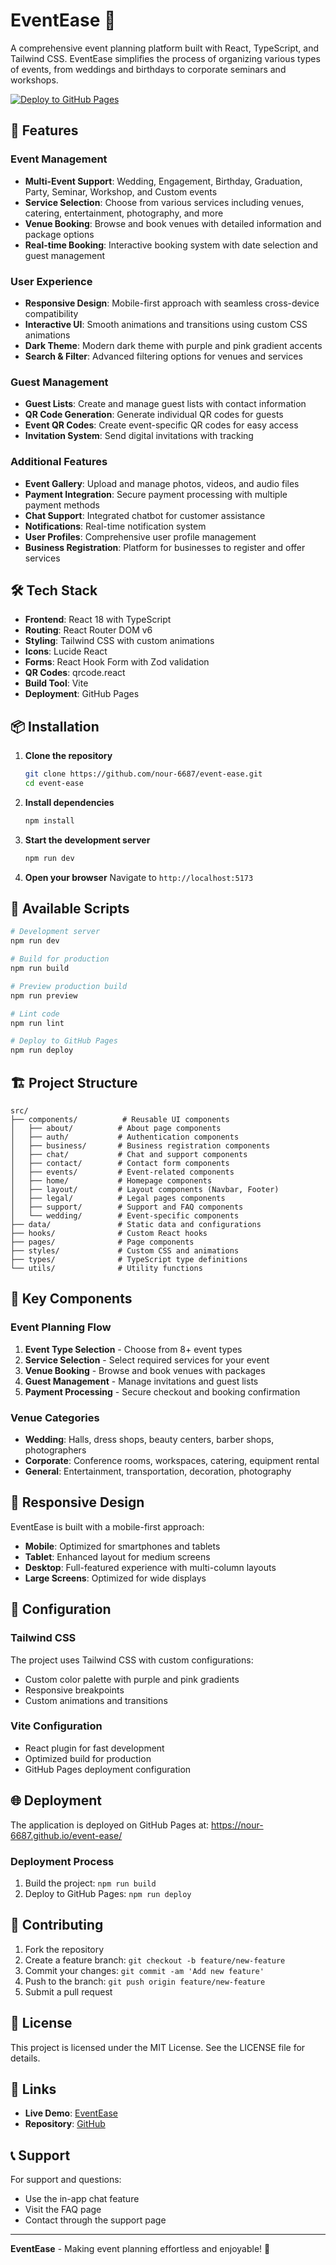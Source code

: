 # EventEase 🎉

A comprehensive event planning platform built with React, TypeScript, and Tailwind CSS. EventEase simplifies the process of organizing various types of events, from weddings and birthdays to corporate seminars and workshops.

[![Deploy to GitHub Pages](https://github.com/nour-6687/event-ease/actions/workflows/deploy.yml/badge.svg)](https://nour-6687.github.io/event-ease/)

## 🌟 Features

### Event Management
- **Multi-Event Support**: Wedding, Engagement, Birthday, Graduation, Party, Seminar, Workshop, and Custom events
- **Service Selection**: Choose from various services including venues, catering, entertainment, photography, and more
- **Venue Booking**: Browse and book venues with detailed information and package options
- **Real-time Booking**: Interactive booking system with date selection and guest management

### User Experience
- **Responsive Design**: Mobile-first approach with seamless cross-device compatibility
- **Interactive UI**: Smooth animations and transitions using custom CSS animations
- **Dark Theme**: Modern dark theme with purple and pink gradient accents
- **Search & Filter**: Advanced filtering options for venues and services

### Guest Management
- **Guest Lists**: Create and manage guest lists with contact information
- **QR Code Generation**: Generate individual QR codes for guests
- **Event QR Codes**: Create event-specific QR codes for easy access
- **Invitation System**: Send digital invitations with tracking

### Additional Features
- **Event Gallery**: Upload and manage photos, videos, and audio files
- **Payment Integration**: Secure payment processing with multiple payment methods
- **Chat Support**: Integrated chatbot for customer assistance
- **Notifications**: Real-time notification system
- **User Profiles**: Comprehensive user profile management
- **Business Registration**: Platform for businesses to register and offer services

## 🛠️ Tech Stack

- **Frontend**: React 18 with TypeScript
- **Routing**: React Router DOM v6
- **Styling**: Tailwind CSS with custom animations
- **Icons**: Lucide React
- **Forms**: React Hook Form with Zod validation
- **QR Codes**: qrcode.react
- **Build Tool**: Vite
- **Deployment**: GitHub Pages

## 📦 Installation

1. **Clone the repository**
   ```bash
   git clone https://github.com/nour-6687/event-ease.git
   cd event-ease
   ```

2. **Install dependencies**
   ```bash
   npm install
   ```

3. **Start the development server**
   ```bash
   npm run dev
   ```

4. **Open your browser**
   Navigate to `http://localhost:5173`

## 🚀 Available Scripts

```bash
# Development server
npm run dev

# Build for production
npm run build

# Preview production build
npm run preview

# Lint code
npm run lint

# Deploy to GitHub Pages
npm run deploy
```

## 🏗️ Project Structure

```
src/
├── components/          # Reusable UI components
│   ├── about/          # About page components
│   ├── auth/           # Authentication components
│   ├── business/       # Business registration components
│   ├── chat/           # Chat and support components
│   ├── contact/        # Contact form components
│   ├── events/         # Event-related components
│   ├── home/           # Homepage components
│   ├── layout/         # Layout components (Navbar, Footer)
│   ├── legal/          # Legal pages components
│   ├── support/        # Support and FAQ components
│   └── wedding/        # Event-specific components
├── data/               # Static data and configurations
├── hooks/              # Custom React hooks
├── pages/              # Page components
├── styles/             # Custom CSS and animations
├── types/              # TypeScript type definitions
└── utils/              # Utility functions
```

## 🎨 Key Components

### Event Planning Flow
1. **Event Type Selection** - Choose from 8+ event types
2. **Service Selection** - Select required services for your event
3. **Venue Booking** - Browse and book venues with packages
4. **Guest Management** - Manage invitations and guest lists
5. **Payment Processing** - Secure checkout and booking confirmation

### Venue Categories
- **Wedding**: Halls, dress shops, beauty centers, barber shops, photographers
- **Corporate**: Conference rooms, workspaces, catering, equipment rental
- **General**: Entertainment, transportation, decoration, photography

## 📱 Responsive Design

EventEase is built with a mobile-first approach:
- **Mobile**: Optimized for smartphones and tablets
- **Tablet**: Enhanced layout for medium screens
- **Desktop**: Full-featured experience with multi-column layouts
- **Large Screens**: Optimized for wide displays

## 🔧 Configuration

### Tailwind CSS
The project uses Tailwind CSS with custom configurations:
- Custom color palette with purple and pink gradients
- Responsive breakpoints
- Custom animations and transitions

### Vite Configuration
- React plugin for fast development
- Optimized build for production
- GitHub Pages deployment configuration

## 🌐 Deployment

The application is deployed on GitHub Pages at: https://nour-6687.github.io/event-ease/

### Deployment Process
1. Build the project: `npm run build`
2. Deploy to GitHub Pages: `npm run deploy`

## 🤝 Contributing

1. Fork the repository
2. Create a feature branch: `git checkout -b feature/new-feature`
3. Commit your changes: `git commit -am 'Add new feature'`
4. Push to the branch: `git push origin feature/new-feature`
5. Submit a pull request

## 📄 License

This project is licensed under the MIT License. See the LICENSE file for details.

## 🔗 Links

- **Live Demo**: [EventEase](https://nour-6687.github.io/event-ease/)
- **Repository**: [GitHub](https://github.com/nour-6687/event-ease)

## 📞 Support

For support and questions:
- Use the in-app chat feature
- Visit the FAQ page
- Contact through the support page

---

**EventEase** - Making event planning effortless and enjoyable! 🎊
